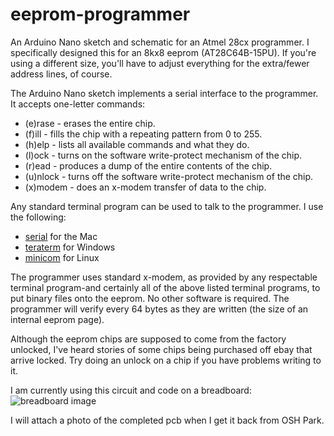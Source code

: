 # eeprom-programmer
An Arduino Nano sketch and schematic for an Atmel 28cx programmer. I specifically designed this for an 8kx8 eeprom
(AT28C64B-15PU). If you're using a different size, you'll have to adjust everything for the extra/fewer address
lines, of course.

The Arduino Nano sketch implements a serial interface to the programmer. It accepts one-letter commands:
- (e)rase - erases the entire chip.
- (f)ill - fills the chip with a repeating pattern from 0 to 255.
- (h)elp - lists all available commands and what they do.
- (l)ock - turns on the software write-protect mechanism of the chip.
- (r)ead - produces a dump of the entire contents of the chip.
- (u)nlock - turns off the software write-protect mechanism of the chip.
- (x)modem - does an x-modem transfer of data to the chip.

Any standard terminal program can be used to talk to the programmer. I use the following:
- [serial](http://www.decisivetactics.com/products/serial/) for the Mac
- [teraterm](https://ttssh2.osdn.jp/index.html.en) for Windows
- [minicom](https://linux.die.net/man/1/minicom) for Linux

The programmer uses standard x-modem, as provided by any respectable terminal program-and certainly all of the
above listed terminal programs, to put binary files onto the eeprom. No other software is required. The programmer
will verify every 64 bytes as they are written (the size of an internal eeprom page).

Although the eeprom chips are supposed to come from the factory unlocked, I've heard stories of some chips being
purchased off ebay that arrive locked. Try doing an unlock on a chip if you have problems writing to it.

I am currently using this circuit and code on a breadboard:
![breadboard image](http://yoppeh.com/wp-content/uploads/2019/04/UNADJUSTEDNONRAW_thumb_1ead.jpg)

I will attach a photo of the completed pcb when I get it back from OSH Park.

